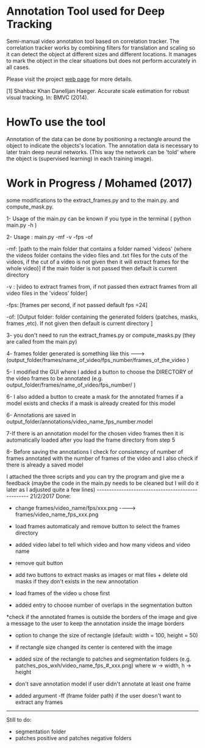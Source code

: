 # Annotation Tool used for Deep Tracking

Semi-manual video annotation tool based on correlation tracker.
The correlation tracker works by combining filters for translation and scaling so it can detect the object at different sizes and
different locations. It manages to mark the object in the clear situations but does not perform accurately in all cases.

Please visit the project [web page](http://www.optophysiology.uni-freiburg.de/Research/Deep-Tracking) for more details.

[1] Shahbaz Khan Danelljan Haeger. Accurate scale estimation for robust visual tracking. In: BMVC (2014).

# HowTo use the tool
Annotation of the data can be done by positioning a rectangle around the object to indicate the objects's location. 
The annotation data is necessary to later train deep neural networks. (This way the network can be 'told' where the object is (supervised learning) in each training image).


# Work in Progress / Mohamed (2017)
some modifications to the extract_frames.py and to the main.py. and compute_mask.py.

1- Usage of the main.py can be known if you type in the terminal ( python main.py -h )

2- Usage : main.py -mf -v -fps -of

 -mf: [path to the main folder that contains a folder named 'videos' (where the videos folder contains the video files and .txt files for the
cuts of the videos, if the cut of a  video is not given then it will extract frames for the whole video)]  if the main folder is not passed then
default is current directory

 -v : [video to extract frames from, if not passed then extract frames from all video files in the 'videos' folder]

 -fps: [frames per second, if not passed default fps =24]

 -of: [Output folder: folder containing the generated folders (patches, masks, frames ,etc). If not given then default is current directory ]

3- you don't need to run the extract_frames.py  or compute_masks.py (they are called from the main.py)

4- frames folder generated is something like this ---> (output_folder/frames/name_of_video/fps_number/frames_of_the_video )

5- I modified the GUI where I added a button to choose the DIRECTORY of the video frames to be annotated (e.g. output_folder/frames/name_of_video/fps_number/ )

6- I also added a button to create a mask for the annotated frames if a model exists and checks if a mask is already created for this model

6- Annotations are saved in output_folder/annotations/video_name_fps_number.model

7-If there is an annotation model for the chosen video frames then it is automatically loaded after you load the frame directory from step 5

8- Before saving the annotations I check for consistency of number of frames annotated with the number of frames of the video and I also check if there is already a saved model

I attached the three scripts and you can try the program and give me a feedback (maybe the code in the main.py needs to be cleaned but I will do it later as I adjusted quite a few lines)
 											--------------------------------------------------
															21/2/2017
Done:

* change frames/video_name/fps/xxx.png  ----> frames/video_name_fps_xxx.png

* load frames automaticaly and remove button to select the frames directory

* added video label to tell which video and how many videos and video name

* remove quit button

* add two buttons to extract masks as images or mat files + delete old masks if they don't exists in the new annootation

* load frames of the video u chose first

* added entry to choose number of overlaps in the segmentation button

*check if the annotated frames is outside the borders of the image and give a message to the user to keep the annotation inside the image borders

* option to change the size of rectangle (default: width = 100, height = 50)

* if rectangle size changed its center is centered with the image

* added size of the rectangle to patches and segmentation folders (e.g. patches_pos_wxh/video_name_fps_#_xxx.png) where w -> width, h -> height


* don't save annotation model if user didn't annotate at least one frame

* added argument -ff (frame folder path) if the user doesn't want to extract any frames


------------------------------------------
Still to do:
 - segmentation folder
 - patches positive and patches negative folders

